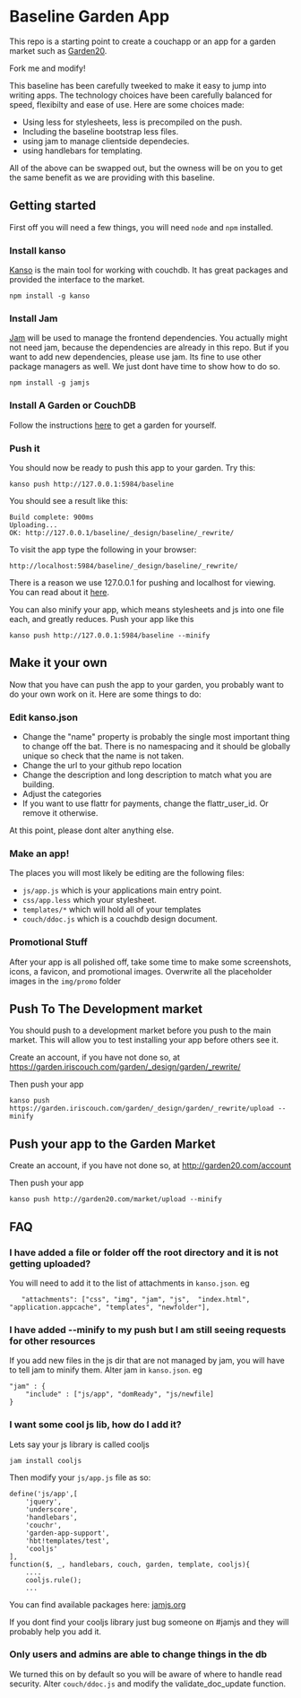 Baseline Garden App
===================

This repo is a starting point to create a couchapp or an app for a garden market such as [Garden20](http://garden20.com/market/).

Fork me and modify!

This baseline has been carefully tweeked to make it easy to jump into writing apps. The technology choices have been carefully
balanced for speed, flexibilty and ease of use. Here are some choices made:

 - Using less for stylesheets, less is precompiled on the push.
 - Including the baseline bootstrap less files.
 - using jam to manage clientside dependecies.
 - using handlebars for templating.

 All of the above can be swapped out, but the owness will be on you to get the same benefit as we are providing with this baseline.



## Getting started

First off you will need a few things, you will need ```node``` and ```npm``` installed.

### Install kanso

[Kanso](http://kan.so) is the main tool for working with couchdb. It has great packages and provided the interface to the market.


```
npm install -g kanso
```

### Install Jam

[Jam](http://jamjs.org/) will be used to manage the frontend dependencies. You actually might not need jam, because the dependencies
are already in this repo. But if you want to add new dependencies, please use jam. Its fine to use other package managers as well. We just
dont have time to show how to do so.

```
npm install -g jamjs
```

### Install A Garden or CouchDB

Follow the instructions [here](http://garden20.com/get) to get a garden for yourself.


### Push it

You should now be ready to push this app to your garden. Try this:

```
kanso push http://127.0.0.1:5984/baseline
```

You should see a result like this:

```
Build complete: 900ms
Uploading...
OK: http://127.0.0.1/baseline/_design/baseline/_rewrite/
```

To visit the app type the following in your browser:

```
http://localhost:5984/baseline/_design/baseline/_rewrite/
```

There is a reason we use 127.0.0.1 for pushing and localhost for viewing. You can read about it [here](http://garden20.com/wiki/Localhost_vs_127).

You can also minify your app, which means stylesheets and js into one file each, and greatly reduces. Push your app like this

```
kanso push http://127.0.0.1:5984/baseline --minify
```



## Make it your own

Now that you have can push the app to your garden, you probably want to do your own work on it. Here are some things to do:

### Edit kanso.json

 - Change the "name" property is probably the single most important thing to change off the bat. There is no namespacing and it should be globally unique so check that the name is not taken.
 - Change the url to your github repo location
 - Change the description and long description to match what you are building.
 - Adjust the categories
 - If you want to use flattr for payments, change the flattr_user_id. Or remove it otherwise.

At this point, please dont alter anything else.




### Make an app!

The places you will most likely be editing are the following files:

 - ```js/app.js``` which is your applications main entry point.
 - ```css/app.less``` which your stylesheet.
 - ```templates/*``` which will hold all of your templates
 - ```couch/ddoc.js``` which is a couchdb design document.


### Promotional Stuff

After your app is all polished off, take some time to make some screenshots, icons, a favicon, and promotional images. Overwrite all the placeholder images in the ```img/promo``` folder



## Push To The Development market

You should push to a development market before you push to the main market. This will allow you to test installing your app before others see it.

Create an account, if you have not done so, at https://garden.iriscouch.com/garden/_design/garden/_rewrite/

Then push your app

```
kanso push https://garden.iriscouch.com/garden/_design/garden/_rewrite/upload --minify
```


## Push your app to the Garden Market

Create an account, if you have not done so, at http://garden20.com/account

Then push your app

```
kanso push http://garden20.com/market/upload --minify
```

## FAQ

### I have added a file or folder off the root directory and it is not getting uploaded?

You will need to add it to the list of attachments in ```kanso.json```. eg

 ```
    "attachments": ["css", "img", "jam", "js",  "index.html", "application.appcache", "templates", "newfolder"],
```

### I have added --minify to my push but I am still seeing requests for other resources

If you add new files in the js dir that are not managed by jam, you will have to tell jam to minify them. Alter jam in ```kanso.json```. eg

```
"jam" : {
    "include" : ["js/app", "domReady", "js/newfile]
}
```

### I want some cool js lib, how do I add it?

Lets say your js library is called cooljs

```
jam install cooljs
```

Then modify your ```js/app.js``` file as so:

```
define('js/app',[
    'jquery',
    'underscore',
    'handlebars',
    'couchr',
    'garden-app-support',
    'hbt!templates/test',
    'cooljs'
],
function($, _, handlebars, couch, garden, template, cooljs){
    ....
    cooljs.rule();
    ...
```

You can find available packages here: [jamjs.org](http://jamjs.org/packages#/)

If you dont find your cooljs library just bug someone on #jamjs and they will probably help you add it.

### Only users and admins are able to change things in the db

We turned this on by default so you will be aware of where to handle read security. Alter ```couch/ddoc.js``` and modify the validate_doc_update function.









